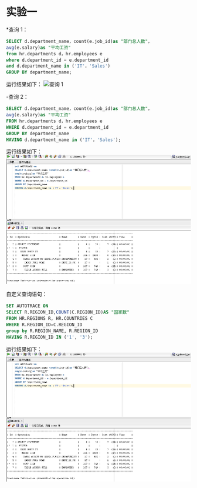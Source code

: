 # 实验一

*查询 1：

```SQL
SELECT d.department_name，count(e.job_id)as "部门总人数"，
avg(e.salary)as "平均工资"
from hr.departments d，hr.employees e
where d.department_id = e.department_id
and d.department_name in ('IT'，'Sales')
GROUP BY department_name;
```

运行结果如下：
![查询 1](https://github.com/LingFxxx/Oracle/edit/master/Test1/01.png '查询 1 结果')

-查询 2：

```SQL
SELECT d.department_name，count(e.job_id)as "部门总人数"，
avg(e.salary)as "平均工资"
FROM hr.departments d，hr.employees e
WHERE d.department_id = e.department_id
GROUP BY department_name
HAVING d.department_name in ('IT'，'Sales');
```

运行结果如下：
![](./01.png '查询 1 结果')





自定义查询语句：
```SQL
SET AUTOTRACE ON
SELECT R.REGION_ID,COUNT(C.REGION_ID)AS "国家数"
FROM HR.REGIONS R, HR.COUNTRIES C
WHERE R.REGION_ID=C.REGION_ID
group by R.REGION_NAME, R.REGION_ID
HAVING R.REGION_ID IN ('1', '3');
```

运行结果如下：
![](./01.png '查询 1 结果')



